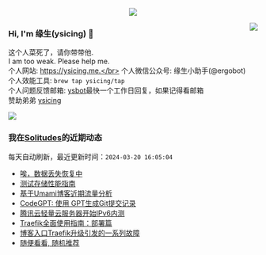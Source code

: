 <p align="center">
    <img align="center" src="https://github-profile-trophy.vercel.app/?username=ysicing&title=Star,Follower,Commit,Issue" style="max-width:100%;">
</p>

<img align="right" src="https://github-readme-stats.vercel.app/api?username=ysicing&show_icons=true&icon_color=805AD5&text_color=718096&bg_color=ffffff&hide_title=true" />


### Hi, I'm 缘生(ysicing) 👋

<!--
**ysicing/ysicing** is a ✨ _special_ ✨ repository because its `README.md` (this file) appears on your GitHub profile.

Here are some ideas to get you started:

- 🔭 I’m currently working on ...
- 🌱 I’m currently learning ...
- 👯 I’m looking to collaborate on ...
- 🤔 I’m looking for help with ...
- 💬 Ask me about ...
- 📫 How to reach me: ...
- 😄 Pronouns: ...
- ⚡ Fun fact: ...
- 🌈 I'm currently working on ... 😎
- 🐳 I’m currently learning go\k8s source code. 😅
- 🤔 I'm thinking about how to make more more money 😁.
- 💬 Ask me about `lao biao`
- 📫 How to reach me: mail [i@ysicing.me](mailto:i@ysicing.me) or blog [ysicing.me](https://ysicing.me) 
- sponsor: [ysicing](https://afdian.net/@ysicing)

-->

这个人菜死了，请你带带他.</br>
I am too weak. Please help me.</br>
个人网站: https://ysicing.me.</br>
个人微信公众号: 缘生小助手(@ergobot)</br>
个人效能工具: `brew tap ysicing/tap`</br>
个人问题反馈邮箱:  [ysbot](mailto:ysbot@12306.work)最快一个工作日回复，如果记得看邮箱</br>
赞助弟弟 [ysicing](https://sponsor.ysicing.net/)

![](https://komarev.com/ghpvc/?username=ysicing&color=green)

<!--events start -->

### 我在[Solitudes](https://ysicing.me)的近期动态

每天自动刷新，最近更新时间：`2024-03-20 16:05:04`

*  [唉，数据丢失恢复中](https://ysicing.me/longhorn-k3s-missing/v1)
*  [测试存储性能指南](https://ysicing.me/test-the-performance-of-storage-devices/v1)
*  [基于Umami博客近期流量分析](https://ysicing.me/2024-weekly06/v1)
*  [CodeGPT: 使用 GPT生成Git提交记录](https://ysicing.me/git-codegpt/v1)
*  [腾讯云轻量云服务器开始IPv6内测](https://ysicing.me/lighthouse-ipv6/v1)
*  [Traefik全面使用指南：部署篇](https://ysicing.me/traefik/helm-deploy/v1)
*  [博客入口Traefik升级引发的一系列故障](https://ysicing.me/blog-k3s-traefik-breakdown/v1)
*  [随便看看, 随机推荐](https://ysicing.me/random/)


<!--events end -->
